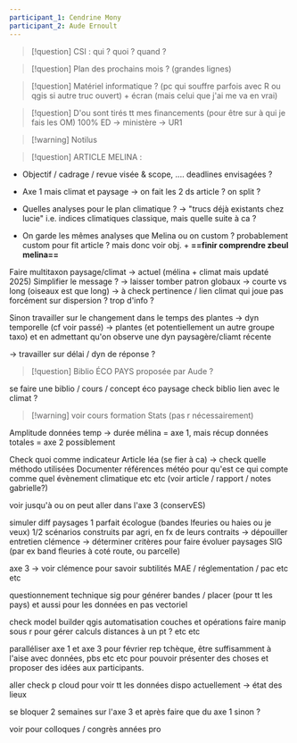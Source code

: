 ```yaml
---
participant_1: Cendrine Mony
participant_2: Aude Ernoult
---
```

>[!question] CSI : qui ? quoi ? quand ?


>[!question] Plan des prochains mois ? (grandes lignes)
>


>[!question] Matériel informatique ? (pc qui souffre parfois avec R ou qgis si autre truc ouvert) + écran (mais celui que j'ai me va en vrai)


>[!question] D'ou sont tirés tt mes financements (pour être sur à qui je fais les OM)
100% ED → ministère → UR1

>[!warning] Notilus


>[!question] ARTICLE MELINA :
- Objectif / cadrage / revue visée & scope, .... deadlines envisagées ?

- Axe 1 mais climat et paysage → on fait les 2 ds article ? on split ?

- Quelles analyses pour le plan climatique ? → "trucs déjà existants chez lucie" i.e. indices climatiques classique, mais quelle suite à ca ?

- On garde les mêmes analyses que Melina ou on custom ? probablement custom pour fit article ? mais donc voir obj. + **==finir comprendre zbeul melina==**

Faire multitaxon paysage/climat → actuel (mélina + climat mais updaté 2025)
Simplifier le message ? → laisser tomber patron globaux → courte vs long (oiseaux est que long) → à check pertinence / lien climat qui joue pas forcément sur dispersion ? trop d'info ?

Sinon travailler sur le changement dans le temps des plantes → dyn temporelle (cf voir passé) → plantes (et potentiellement un autre groupe taxo) et en admettant qu'on observe une dyn paysagère/cliamt récente

→ travailler sur délai / dyn de réponse ?


>[!question] Biblio ÉCO PAYS proposée par Aude ?

se faire une biblio / cours / concept éco paysage 
check biblio lien avec le climat ? 


>[!warning] voir cours formation Stats (pas r nécessairement)


 



Amplitude données temp → durée mélina = axe 1, mais récup données totales = axe 2 possiblement

Check quoi comme indicateur 
Article léa (se fier à ca) → check quelle méthodo utilisées
Documenter références météo pour qu'est ce qui compte comme quel évènement climatique etc etc (voir article / rapport / notes gabrielle?)



voir jusqu'à ou on peut aller dans l'axe 3 (conservES)

simuler diff paysages 
1 parfait écologue (bandes lfeuries ou haies ou je veux)
1/2 scénarios construits par agri, en fx de leurs contraits
→ dépouiller entretien clémence → déterminer critères pour faire évoluer paysages SIG (par ex band fleuries à coté route, ou parcelle)




axe 3 → voir clémence pour savoir subtilités MAE / réglementation / pac etc etc

questionnement technique sig pour générer bandes / placer (pour tt les pays) et aussi pour les données en pas vectoriel

check model builder qgis automatisation couches et opérations
faire manip sous r pour gérer calculs distances à un pt ? etc etc



paralléliser axe 1 et axe 3 
pour février rep tchèque, être suffisamment à l'aise avec données, pbs etc etc pour pouvoir présenter des choses et proposer des idées aux participants.

aller check p cloud pour voir tt les données dispo actuellement → état des lieux

se bloquer 2 semaines sur l'axe 3 et après faire que du axe 1 sinon ?

voir pour colloques / congrès années pro






 
